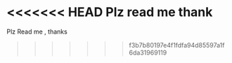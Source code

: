 <<<<<<< HEAD
Plz read me thank
=======
Plz Read me , thanks
>>>>>>> f3b7b80197e4f1fdfa94d85597a1f6da31969119
